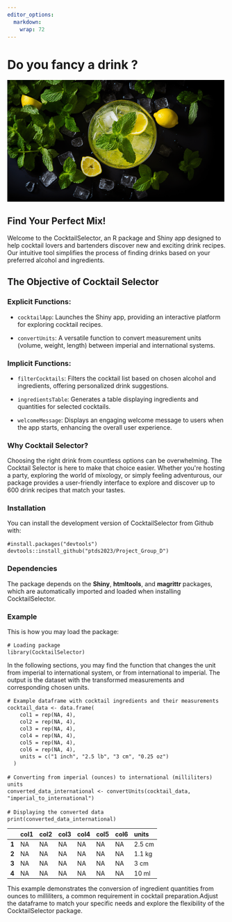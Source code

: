 ```yaml
---
editor_options: 
  markdown: 
    wrap: 72
---
```


# Do you fancy a drink ?

<img src="man/figures/cocktail.png" width="500"/>

## Find Your Perfect Mix!

Welcome to the CocktailSelector, an R package and Shiny app designed to
help cocktail lovers and bartenders discover new and exciting drink
recipes. Our intuitive tool simplifies the process of finding drinks
based on your preferred alcohol and ingredients.

## The Objective of Cocktail Selector

### Explicit Functions:

-   `cocktailApp`: Launches the Shiny app, providing an interactive
    platform for exploring cocktail recipes.

-   `convertUnits`: A versatile function to convert measurement units
    (volume, weight, length) between imperial and international systems.

### Implicit Functions:

-   `filterCocktails`: Filters the cocktail list based on chosen alcohol
    and ingredients, offering personalized drink suggestions.

-   `ingredientsTable`: Generates a table displaying ingredients and
    quantities for selected cocktails.

-   `welcomeMessage`: Displays an engaging welcome message to users when
    the app starts, enhancing the overall user experience.

### Why Cocktail Selector?

Choosing the right drink from countless options can be overwhelming. The
Cocktail Selector is here to make that choice easier. Whether you're
hosting a party, exploring the world of mixology, or simply feeling
adventurous, our package provides a user-friendly interface to explore
and discover up to 600 drink recipes that match your tastes.

### Installation

You can install the development version of CocktailSelector from Github
with:

```{r}
#install.packages("devtools")
devtools::install_github("ptds2023/Project_Group_D")
```

### Dependencies

The package depends on the **Shiny**, **htmltools**, and **magrittr**
packages, which are automatically imported and loaded when installing
CocktailSelector.

### Example

This is how you may load the package:

```{r}
# Loading package
library(CocktailSelector)
```

In the following sections, you may find the function that changes the
unit from imperial to international system, or from international to
imperial. The output is the dataset with the transformed measurements
and corresponding chosen units.

```{r}
# Example dataframe with cocktail ingredients and their measurements
cocktail_data <- data.frame(
    col1 = rep(NA, 4),
    col2 = rep(NA, 4),
    col3 = rep(NA, 4),
    col4 = rep(NA, 4),
    col5 = rep(NA, 4),
    col6 = rep(NA, 4),
    units = c("1 inch", "2.5 lb", "3 cm", "0.25 oz")
  )

# Converting from imperial (ounces) to international (milliliters) units
converted_data_international <- convertUnits(cocktail_data, "imperial_to_international")

# Displaying the converted data
print(converted_data_international)

```

|       | **col1** | **col2** | **col3** | **col4** | **col5** | **col6** | **units** |
|:------|:---------|:---------|:---------|:---------|:---------|:---------|:----------|
| **1** | NA       | NA       | NA       | NA       | NA       | NA       | 2.5 cm    |
| **2** | NA       | NA       | NA       | NA       | NA       | NA       | 1.1 kg    |
| **3** | NA       | NA       | NA       | NA       | NA       | NA       | 3 cm      |
| **4** | NA       | NA       | NA       | NA       | NA       | NA       | 10 ml     |

This example demonstrates the conversion of ingredient quantities from
ounces to milliliters, a common requirement in cocktail
preparation.Adjust the dataframe to match your specific needs and
explore the flexibility of the CocktailSelector package.
